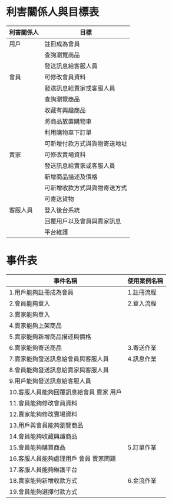 # 利害關係人與目標表
|利害關係人|目標|
|---|---|
|用戶|註冊成為會員|
||查詢瀏覽商品|
||發送訊息給客服人員|
|會員|可修改會員資料|
||發送訊息給賣家或客服人員|
||查詢瀏覽商品|
||收藏有興趣商品|
||將商品放置購物車|
||利用購物車下訂單|
||可新增付款方式與貨物寄送地址|
|賣家|可修改賣場資料|
||發送訊息給賣家或客服人員|
||新增商品描述及價格|
||可新增收款方式與貨物寄送方式|
||可寄送貨物|
|客服人員|登入後台系統|
||回覆用戶以及會員與賣家訊息|
||平台維護|

# 事件表
|事件名稱|使用案例名稱|
|---|---|
|1.用戶能夠註冊成為會員|1.註冊流程|
|2.會員能夠登入|2.登入流程|
|3.賣家能夠登入||
|4.賣家能夠上架商品||
|5.賣家能夠新增商品描述與價格||
|6.賣家能夠寄送商品|3.寄送作業|
|7.賣家能夠發送訊息給會員與客服人員|4.訊息作業|
|8.會員能夠發送訊息給賣家與客服人員||
|9.用戶能夠發送訊息給客服人員||
|10.客服人員能夠回覆訊息給會員 賣家 用戶||
|11.會員能夠修改會員資料||
|12.賣家能夠修改賣場資料||
|13.用戶與會員能夠瀏覽商品||
|14.會員能夠收藏興趣商品||
|15.會員能夠購買商品|5.訂單作業||
|16.客服人員能夠處理用戶 會員 賣家問題||
|17.客服人員能夠維護平台||
|18.賣家能夠新增收款方式|6.金流作業|
|19.會員能夠選擇付款方式||

